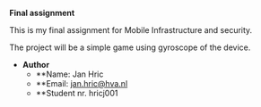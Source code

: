 **Final assignment**

This is my final assignment for Mobile Infrastructure and security.

The project will be a simple game using gyroscope of the device.

* **Author**
  * **Name: Jan Hric 
  * **Email: jan.hric@hva.nl 
  * **Student nr. hricj001